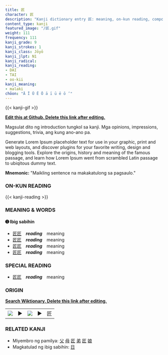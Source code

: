 ```yaml
---
title: 匠
character: 匠
description: "Kanji dictionary entry 匠: meaning, on-kun reading, compounds, origin, related kanji"
content_type: kanji
featured_image: "/匠.gif"
weight: 111
frequency: 111
kanji_grade: 9
kanji_strokes: 1
kanji_class: Jōyō
kanji_jlpt: N1
kanji_radical: 
kanji_reading: 
- DAI
- TAI
- oo-kii
kanji_meaning:
- malaki
chōon: "Ā Ī Ū Ē Ō ā ī ū ē ō ’"
---
```

[//]: # (Don't edit the line below. Kanji animated GIF code is automatically generated.)
{{< kanji-gif >}}

[//]: # (Edit below this line.)

**[Edit this at Github. Delete this link after editing.](https://github.com/tim0g/tim/tree/main/content/kanji/匠/index.md)**

Magsulat dito ng introduction tungkol sa kanji. Mga opinions, impressions, suggestions, trivia, ang kung ano-ano pa.

Generate Lorem Ipsum placeholder text for use in your graphic, print and web layouts, and discover plugins for your favorite writing, design and blogging tools. Explore the origins, history and meaning of the famous passage, and learn how Lorem Ipsum went from scrambled Latin passage to ubiqitous dummy text.
 
**Mnemonic:** "Maikling sentence na makakatulong sa pagsaulo."

### ON-KUN READING

[//]: # (Don't edit the line below. ON-KUN READING code is automatically generated.)
{{< kanji-reading >}}

### MEANING & WORDS

#### ➊ **Ibig sabihin**
  - [匠](../匠)[匠](../匠)　***reading***　meaning
  - [匠](../匠)[匠](../匠)　***reading***　meaning
  - [匠](../匠)[匠](../匠)　***reading***　meaning
  - [匠](../匠)[匠](../匠)　***reading***　meaning

### SPECIAL READING
  - [匠](../匠)[匠](../匠)　***reading***　meaning

### ORIGIN

**[Search Wiktionary. Delete this link after editing.](https://wiktionary.org/wiki/匠)**
<table class="kanji-table"><tr><td>
<img src="60px-匠-bronze.svg.png">
</td><td>▶</td><td>
<img src="60px-匠-oracle.svg.png">
</td><td>▶</td>
<td class="kanji-origin">匠</td>
</tr></table>

### RELATED KANJI
- Miyembro ng pamilya: [父](../父) [母](../母) [匠](../匠) [弟](../弟) [匠](../匠) [娘](../娘)
- Magkatulad ng ibig sabihin: [日](../日)
